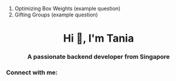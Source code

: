 1. Optimizing Box Weights (example question)
2. Gifting Groups (example question)


<h1 align="center">Hi 👋, I'm Tania</h1>
<h3 align="center">A passionate backend developer from Singapore</h3>

<h3 align="left">Connect with me:</h3>
<p align="left">
</p>


